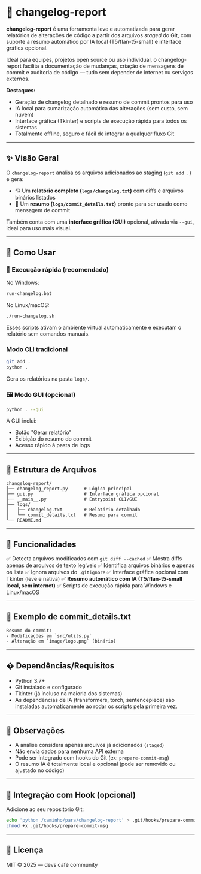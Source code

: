 
# 📄 changelog-report

**changelog-report** é uma ferramenta leve e automatizada para gerar relatórios de alterações de código a partir dos arquivos *staged* do Git, com suporte a resumo automático por IA local (T5/flan-t5-small) e interface gráfica opcional.

Ideal para equipes, projetos open source ou uso individual, o changelog-report facilita a documentação de mudanças, criação de mensagens de commit e auditoria de código — tudo sem depender de internet ou serviços externos.

**Destaques:**
- Geração de changelog detalhado e resumo de commit prontos para uso
- IA local para sumarização automática das alterações (sem custo, sem nuvem)
- Interface gráfica (Tkinter) e scripts de execução rápida para todos os sistemas
- Totalmente offline, seguro e fácil de integrar a qualquer fluxo Git

---

## ✨ Visão Geral

O `changelog-report` analisa os arquivos adicionados ao staging (`git add .`) e gera:

- 💘 Um **relatório completo (`logs/changelog.txt`)** com diffs e arquivos binários listados
- 🧾 Um **resumo (`logs/commit_details.txt`)** pronto para ser usado como mensagem de commit

Também conta com uma **interface gráfica (GUI)** opcional, ativada via `--gui`, ideal para uso mais visual.

---

## 🚀 Como Usar


### 🔧 Execução rápida (recomendado)

No Windows:
```bat
run-changelog.bat
```
No Linux/macOS:
```sh
./run-changelog.sh
```
Esses scripts ativam o ambiente virtual automaticamente e executam o relatório sem comandos manuais.

### Modo CLI tradicional

```bash
git add .
python .
```
Gera os relatórios na pasta `logs/`.

### 🖼 Modo GUI (opcional)

```bash
python . --gui
```
A GUI inclui:
- Botão "Gerar relatório"
- Exibição do resumo do commit
- Acesso rápido à pasta de logs

---

## 📁 Estrutura de Arquivos

```
changelog-report/
├── changelog_report.py      # Lógica principal
├── gui.py                   # Interface gráfica opcional
├── __main__.py              # Entrypoint CLI/GUI
├── logs/
│   ├── changelog.txt        # Relatório detalhado
│   └── commit_details.txt   # Resumo para commit
└── README.md
```

---


## 💠 Funcionalidades

✅ Detecta arquivos modificados com `git diff --cached`
✅ Mostra diffs apenas de arquivos de texto legíveis
✅ Identifica arquivos binários e apenas os lista
✅ Ignora arquivos do `.gitignore`
✅ Interface gráfica opcional com Tkinter (leve e nativa)
✅ **Resumo automático com IA (T5/flan-t5-small local, sem internet)**
✅ Scripts de execução rápida para Windows e Linux/macOS

---

## 🔎 Exemplo de commit_details.txt

```
Resumo do commit:
- Modificações em `src/utils.py`
- Alteração em `image/logo.png` (binário)
```

---


## � Dependências/Requisitos

- Python 3.7+
- Git instalado e configurado
- Tkinter (já incluso na maioria dos sistemas)
- As dependências de IA (transformers, torch, sentencepiece) são instaladas automaticamente ao rodar os scripts pela primeira vez.

---


## 📌 Observações

- A análise considera apenas arquivos já adicionados (`staged`)
- Não envia dados para nenhuma API externa
- Pode ser integrado com hooks do Git (ex: `prepare-commit-msg`)
- O resumo IA é totalmente local e opcional (pode ser removido ou ajustado no código)

---

## 🔄 Integração com Hook (opcional)

Adicione ao seu repositório Git:

```bash
echo 'python /caminho/para/changelog-report' > .git/hooks/prepare-commit-msg
chmod +x .git/hooks/prepare-commit-msg
```

---

## 📜 Licença

MIT © 2025 — devs café community
